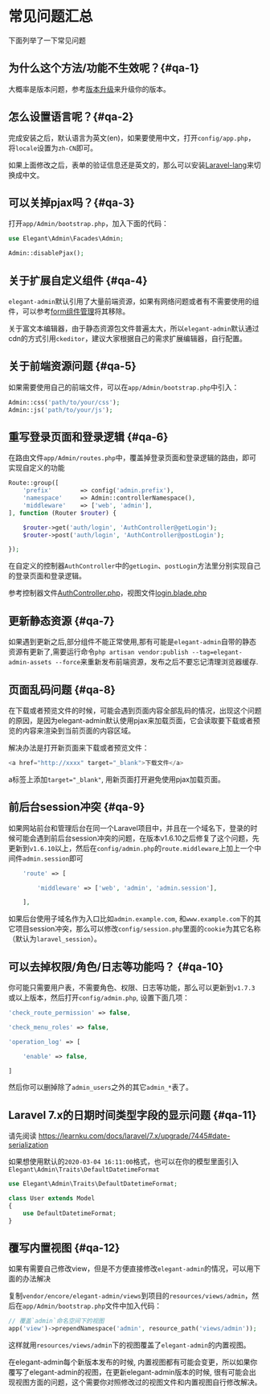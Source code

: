 # 常见问题汇总

下面列举了一下常见问题

## 为什么这个方法/功能不生效呢？{#qa-1}

大概率是版本问题，参考[版本升级](https://elegant-admin.org/docs/zh/1.x/upgrading.md)来升级你的版本。

## 怎么设置语言呢？{#qa-2}

完成安装之后，默认语言为英文(en)，如果要使用中文，打开`config/app.php`，将`locale`设置为`zh-CN`即可。

如果上面修改之后，表单的验证信息还是英文的，那么可以安装[Laravel-lang](https://github.com/caouecs/Laravel-lang)来切换成中文。

## 可以关掉pjax吗？{#qa-3}

打开`app/Admin/bootstrap.php`，加入下面的代码：

```php
use Elegant\Admin\Facades\Admin;

Admin::disablePjax();
```

## 关于扩展自定义组件 {#qa-4}

`elegant-admin`默认引用了大量前端资源，如果有网络问题或者有不需要使用的组件，可以参考[form组件管理](https://elegant-admin.org/docs/zh/1.x/model-form-field-management.md)将其移除。

关于富文本编辑器，由于静态资源包文件普遍太大，所以`elegant-admin`默认通过cdn的方式引用`ckeditor`，建议大家根据自己的需求扩展编辑器，自行配置。

## 关于前端资源问题 {#qa-5}

如果需要使用自己的前端文件，可以在`app/Admin/bootstrap.php`中引入：

```php
Admin::css('path/to/your/css');
Admin::js('path/to/your/js');
```

## 重写登录页面和登录逻辑 {#qa-6}

在路由文件`app/Admin/routes.php`中，覆盖掉登录页面和登录逻辑的路由，即可实现自定义的功能

```php
Route::group([
    'prefix'        => config('admin.prefix'),
    'namespace'     => Admin::controllerNamespace(),
    'middleware'    => ['web', 'admin'],
], function (Router $router) {

    $router->get('auth/login', 'AuthController@getLogin');
    $router->post('auth/login', 'AuthController@postLogin');

});
```

在自定义的控制器`AuthController`中的`getLogin`、`postLogin`方法里分别实现自己的登录页面和登录逻辑。

参考控制器文件[AuthController.php](https://github.com/z-song/elegant-admin/blob/master/src/Controllers/AuthController.php)，视图文件[login.blade.php](https://github.com/z-song/elegant-admin/blob/master/views/login.blade.php)

## 更新静态资源 {#qa-7}

如果遇到更新之后,部分组件不能正常使用,那有可能是`elegant-admin`自带的静态资源有更新了,需要运行命令`php artisan vendor:publish --tag=elegant-admin-assets --force`来重新发布前端资源，发布之后不要忘记清理浏览器缓存.

## 页面乱码问题 {#qa-8}

在下载或者预览文件的时候，可能会遇到页面内容全部乱码的情况，出现这个问题的原因，是因为elegant-admin默认使用pjax来加载页面，它会读取要下载或者预览的内容来渲染到当前页面的内容区域。

解决办法是打开新页面来下载或者预览文件：

```php
<a href="http://xxxx" target="_blank">下载文件</a>
```

a标签上添加`target="_blank"`, 用新页面打开避免使用pjax加载页面。

## 前后台session冲突 {#qa-9}

如果网站前台和管理后台在同一个Laravel项目中，并且在一个域名下，登录的时候可能会遇到前后台session冲突的问题，在版本v1.6.10之后修复了这个问题，先更新到`v1.6.10`以上，然后在`config/admin.php`的`route.middleware`上加上一个中间件`admin.session`即可

```php
    'route' => [

        'middleware' => ['web', 'admin', 'admin.session'],

    ],
```

如果后台使用子域名作为入口比如`admin.example.com`, 和`www.example.com`下的其它项目session冲突，那么可以修改`config/session.php`里面的`cookie`为其它名称（默认为`laravel_session`）。

## 可以去掉权限/角色/日志等功能吗？ {#qa-10}

你可能只需要用户表，不需要角色、权限、日志等功能，那么可以更新到`v1.7.3`或以上版本，然后打开`config/admin.php`, 设置下面几项：

```php
'check_route_permission' => false,

'check_menu_roles' => false,

'operation_log' => [

    'enable' => false,

]
```

然后你可以删掉除了`admin_users`之外的其它`admin_*`表了。

## Laravel 7.x的日期时间类型字段的显示问题 {#qa-11}

请先阅读 https://learnku.com/docs/laravel/7.x/upgrade/7445#date-serialization

如果想使用默认的`2020-03-04 16:11:00`格式，也可以在你的模型里面引入`Elegant\Admin\Traits\DefaultDatetimeFormat`

```php
use Elegant\Admin\Traits\DefaultDatetimeFormat;

class User extends Model
{
    use DefaultDatetimeFormat;
}
```



## 覆写内置视图 {#qa-12}

如果有需要自己修改view，但是不方便直接修改`elegant-admin`的情况，可以用下面的办法解决

复制`vendor/encore/elegant-admin/views`到项目的`resources/views/admin`，然后在`app/Admin/bootstrap.php`文件中加入代码：

```php
// 覆盖`admin`命名空间下的视图
app('view')->prependNamespace('admin', resource_path('views/admin'));
```

这样就用`resources/views/admin`下的视图覆盖了`elegant-admin`的内置视图。

在elegant-admin每个新版本发布的时候, 内置视图都有可能会变更，所以如果你覆写了elegant-admin的视图，在更新elegant-admin版本的时候, 很有可能会出现视图方面的问题，这个需要你对照修改过的视图文件和内置视图自行修改解决。